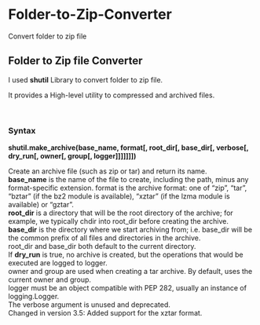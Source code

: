 # Folder-to-Zip-Converter
Convert folder to zip file
<h2>Folder to Zip file Converter</h2>
<p>I used <b>shutil</b> Library to convert folder to zip file.</p>
<p>It provides a High-level utility to compressed and archived files.</p><br>
<h3>Syntax</h3>
<strong>shutil.make_archive(base_name, format[, root_dir[, base_dir[, verbose[, dry_run[, owner[, group[, logger]]]]]]])</strong>
<p>Create an archive file (such as zip or tar) and return its name.
<br>
<b>base_name</b> is the name of the file to create, including the path, minus any format-specific extension. format is the archive format: one of “zip”, “tar”, “bztar” (if the bz2 module is available), “xztar” (if the lzma module is available) or “gztar”.
<br>
<b>root_dir</b> is a directory that will be the root directory of the archive; for example, we typically chdir into root_dir before creating the archive.
<br>
<b>base_dir</b> is the directory where we start archiving from; i.e. base_dir will be the common prefix of all files and directories in the archive.
<br>
root_dir and base_dir both default to the current directory.
<br>
If <b>dry_run</b> is true, no archive is created, but the operations that would be executed are logged to logger.
<br>
owner and group are used when creating a tar archive. By default, uses the current owner and group.
<br>
logger must be an object compatible with PEP 282, usually an instance of logging.Logger.
<br>
The verbose argument is unused and deprecated.
<br>
Changed in version 3.5: Added support for the xztar format.
</p>
